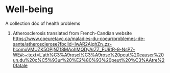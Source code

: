 # Well-being
A collection dóc of health problems 
1. Atherosclerosis translated from French-Candian website
     https://www.coeuretavc.ca/maladies-du-coeur/problemes-de-sante/atherosclerose?fbclid=IwAR2AjqhZn_zz-hcomxVMUZK5OPjNZf8MAohMQDyArZZ_FU9tR-9-NsP7-WE#:~:text=L'ath%C3%A9roscl%C3%A9rose%20peut%20causer%20un,du%20c%C5%93ur%20%E2%80%93%20peut%20%C3%AAtre%20fatale
